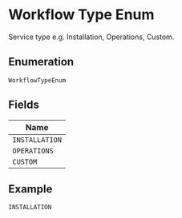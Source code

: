 
# Workflow Type Enum

Service type e.g. Installation, Operations, Custom.

## Enumeration

`WorkflowTypeEnum`

## Fields

| Name |
|  --- |
| `INSTALLATION` |
| `OPERATIONS` |
| `CUSTOM` |

## Example

```
INSTALLATION
```

